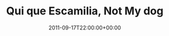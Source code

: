 ---
templateKey: event
guid: 089664bd-6eab-11ea-99c5-002590d1d1b0
date: 2011-09-17T22:00:00+00:00
eventTime: '10pm'
title: Qui que Escamilia, Not My dog
artist: Qui que Escamilia
city: Toronto
venue: Not My dog
group: Tim Shia
guests: Pat Blanchard, Dan Mock, Tim  Shia
---